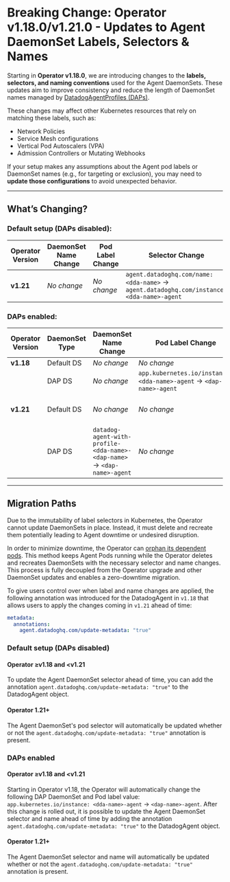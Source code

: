 # Breaking Change: Operator v1.18.0/v1.21.0 - Updates to Agent DaemonSet Labels, Selectors & Names

Starting in **Operator v1.18.0**, we are introducing changes to the **labels, selectors, and naming conventions** used for the Agent DaemonSets. These updates aim to improve consistency and reduce the length of DaemonSet names managed by [DatadogAgentProfiles (DAPs)][1].

These changes may affect other Kubernetes resources that rely on matching these labels, such as:

- Network Policies
- Service Mesh configurations
- Vertical Pod Autoscalers (VPA)
- Admission Controllers or Mutating Webhooks

If your setup makes any assumptions about the Agent pod labels or DaemonSet names (e.g., for targeting or exclusion), you may need to **update those configurations** to avoid unexpected behavior.

---

## What’s Changing?

### Default setup (DAPs disabled):
| Operator Version | DaemonSet Name Change | Pod Label Change | Selector Change |
|------------------|-----------------------|------------------|-----------------|
| **v1.21**        | _No change_           | _No change_      | `agent.datadoghq.com/name: <dda-name>` → `agent.datadoghq.com/instance: <dda-name>-agent` |


### DAPs enabled:
| Operator Version | DaemonSet Type | DaemonSet Name Change | Pod Label Change | Selector Change |
|------------------|----------------|-----------------------|------------------|-----------------|
| **v1.18**        | Default DS     | _No change_           | _No change_      | _No change_     |
|                  | DAP DS         | _No change_           | `app.kubernetes.io/instance: <dda-name>-agent` → `<dap-name>-agent` | _No change_ |
| **v1.21**        | Default DS     | _No change_           | _No change_      | `agent.datadoghq.com/name: <dda-name>` → `agent.datadoghq.com/instance: <dda-name>-agent` |
|                  | DAP DS         | `datadog-agent-with-profile-<dda-name>-<dap-name>` → `<dap-name>-agent` | _No change_       | `agent.datadoghq.com/name: <dda-name>` → `agent.datadoghq.com/instance: <dap-name>-agent` |

---

## Migration Paths

Due to the immutability of label selectors in Kubernetes, the Operator cannot update DaemonSets in place. Instead, it must delete and recreate them potentially leading to Agent downtime or undesired disruption.

In order to minimize downtime, the Operator can [orphan its dependent pods](2). This method keeps Agent Pods running while the Operator deletes and recreates DaemonSets with the necessary selector and name changes. This process is fully decoupled from the Operator upgrade and other DaemonSet updates and enables a zero-downtime migration.

To give users control over when label and name changes are applied, the following annotation was introduced for the DatadogAgent in `v1.18` that allows users to apply the changes coming in `v1.21` ahead of time:
   ```yaml
   metadata:
     annotations:
       agent.datadoghq.com/update-metadata: "true"
   ```

### Default setup (DAPs disabled)

#### Operator ≥v1.18 and <v1.21

To update the Agent DaemonSet selector ahead of time, you can add the annotation `agent.datadoghq.com/update-metadata: "true"` to the DatadogAgent object.

#### Operator 1.21+

The Agent DaemonSet's pod selector will automatically be updated whether or not the `agent.datadoghq.com/update-metadata: "true"` annotation is present.

### DAPs enabled

#### Operator ≥v1.18 and <v1.21

Starting in Operator v1.18, the Operator will automatically change the following DAP DaemonSet and Pod label value: `app.kubernetes.io/instance: <dda-name>-agent` → `<dap-name>-agent`. After this change is rolled out, it is possible to update the Agent DaemonSet selector and name ahead of time by adding the annotation `agent.datadoghq.com/update-metadata: "true"` to the DatadogAgent object.

#### Operator 1.21+

The Agent DaemonSet selector and name will automatically be updated whether or not the `agent.datadoghq.com/update-metadata: "true"` annotation is present.


[1]: https://github.com/DataDog/datadog-operator/blob/main/docs/datadog_agent_profiles.md
[2]: https://kubernetes.io/docs/tasks/administer-cluster/use-cascading-deletion/#set-orphan-deletion-policy
